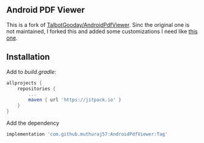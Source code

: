 ## Android PDF Viewer

This is a fork of [TalbotGooday/AndroidPdfViewer](https://github.com/TalbotGooday/AndroidPdfViewer). Sinc the original one is not maintained, I forked this and added some customizations I need like [this one](https://github.com/muthuraj57/AndroidPdfViewer/commit/1b5e635f3eea5d9b4e55cdaa26c4c740058b6b5a).

## Installation

Add to _build.gradle_:
```groovy
allprojects {
	repositories {
		...
		maven { url 'https://jitpack.io' }
	}
}
```
Add the dependency
```groovy
implementation 'com.github.muthuraj57:AndroidPdfViewer:Tag'
```
